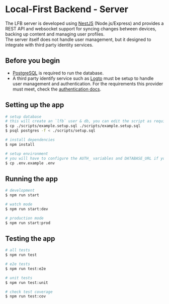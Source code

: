 # Local-First Backend - Server
The LFB server is developed using [NestJS](https://nestjs.com/) (Node.js/Express) and provides a REST API and websocket
support for syncing changes between devices, backing up content and managing user profiles.  
The server itself does not handle user management, but it designed to integrate with third party identity services.

## Before you begin
- [PostgreSQL](https://www.postgresql.org/) is required to run the database.
- A third party identify service such as [Logto](https://logto.io/) must be setup to handle user management and authentication. For the requirements this provider must meet, check the [authentication docs](../../docs/authentication-rbac.md).


## Setting up the app

```bash
# setup database
# this will create an `lfb` user & db, you can edit the script as required
$ cp ./scripts/example.setup.sql ./scripts/example.setup.sql
$ psql postgres -f < ./scripts/setup.sql

# install dependencies
$ npm install

# setup environment
# you will have to configure the AUTH_ variables and DATABASE_URL if you edited the setup.sql script
$ cp .env.example .env
```

## Running the app

```bash
# development
$ npm run start

# watch mode
$ npm run start:dev

# production mode
$ npm run start:prod
```

## Testing the app

```bash
# all tests
$ npm run test

# e2e tests
$ npm run test:e2e

# unit tests
$ npm run test:unit

# check test coverage
$ npm run test:cov
```
